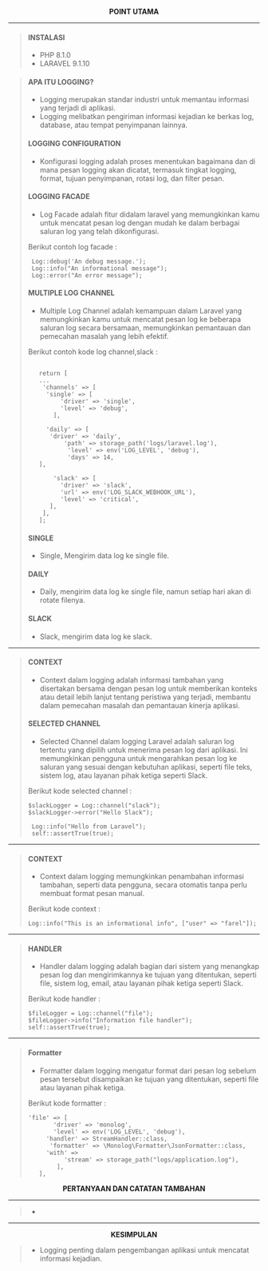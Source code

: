 <p align="center" >
  <b>POINT UTAMA</b>
</p>

---

> #### INSTALASI
> - PHP 8.1.0
> - LARAVEL 9.1.10

> #### APA ITU LOGGING?
> - Logging merupakan standar industri untuk memantau informasi yang terjadi di aplikasi.
> - Logging melibatkan pengiriman informasi kejadian ke berkas log, database, atau tempat penyimpanan lainnya.
>
> #### LOGGING CONFIGURATION
> - Konfigurasi logging adalah proses menentukan bagaimana dan di mana pesan logging akan dicatat, termasuk tingkat logging, format, tujuan penyimpanan, rotasi log, dan filter pesan.
>
> #### LOGGING FACADE 
> - Log Facade adalah fitur didalam laravel yang memungkinkan kamu untuk mencatat pesan log dengan mudah ke dalam berbagai saluran log yang telah dikonfigurasi.
>
> Berikut contoh log facade :
> ```
>  Log::debug('An debug message.');
>  Log::info("An informational message");
>  Log::error("An error message");
> ```
>
> #### MULTIPLE LOG CHANNEL
> - Multiple Log Channel adalah kemampuan dalam Laravel yang memungkinkan kamu untuk mencatat pesan log ke beberapa saluran log secara bersamaan, memungkinkan pemantauan dan pemecahan masalah yang lebih        efektif.
>
> Berikut contoh kode log channel,slack :
> ```
> 
>    return [
>    ...
>     'channels' => [
>      'single' => [
>          'driver' => 'single',
>          'level' => 'debug',
>        ],
> 
>      'daily' => [
>       'driver' => 'daily',
>           'path' => storage_path('logs/laravel.log'),
>            'level' => env('LOG_LEVEL', 'debug'),
>            'days' => 14,
>    ],
>
>        'slack' => [
>          'driver' => 'slack',
>          'url' => env('LOG_SLACK_WEBHOOK_URL'),
>          'level' => 'critical',
>       ],
>     ],
>    ];
> ```
>
> #### SINGLE
> - Single, Mengirim data log ke single file.
>
> #### DAILY
> - Daily, mengirim data log ke single file, namun setiap hari akan di rotate filenya.
>
> #### SLACK
> - Slack, mengirim data log ke slack.
---
> #### CONTEXT
> - Context dalam logging adalah informasi tambahan yang disertakan bersama dengan pesan log untuk memberikan konteks atau detail lebih lanjut tentang peristiwa yang terjadi, membantu dalam pemecahan       masalah dan pemantauan kinerja aplikasi.
>
> #### SELECTED CHANNEL
> - Selected Channel dalam logging Laravel adalah saluran log tertentu yang dipilih untuk menerima pesan log dari aplikasi. Ini memungkinkan pengguna untuk mengarahkan pesan log ke saluran yang sesuai dengan kebutuhan aplikasi, seperti file teks, sistem log, atau layanan pihak ketiga seperti Slack.
>
> Berikut kode selected channel :
>
> ```
> $slackLogger = Log::channel("slack");
> $slackLogger->error("Hello Slack");
>
>  Log::info("Hello from Laravel");
>  self::assertTrue(true);
> ```
>
---
> #### CONTEXT
> - Context dalam logging memungkinkan penambahan informasi tambahan, seperti data pengguna, secara otomatis tanpa perlu membuat format pesan manual.
>
> Berikut kode context :
>
> ```
> Log::info("This is an informational info", ["user" => "farel"]);
> ```
---
> #### HANDLER
> - Handler dalam logging adalah bagian dari sistem yang menangkap pesan log dan mengirimkannya ke tujuan yang ditentukan, seperti file, sistem log, email, atau layanan pihak ketiga seperti Slack.
>
> Berikut kode handler :
> ```
> $fileLogger = Log::channel("file");
> $fileLogger->info("Information file handler");
> self::assertTrue(true);
> ```
---
> #### Formatter
> - Formatter dalam logging mengatur format dari pesan log sebelum pesan tersebut disampaikan ke tujuan yang ditentukan, seperti file atau layanan pihak ketiga.
> 
> Berikut kode formatter :
> ```
> 'file' => [
>        'driver' => 'monolog',
>        'level' => env('LOG_LEVEL', 'debug'),
>      'handler' => StreamHandler::class,
>       'formatter' => \Monolog\Formatter\JsonFormatter::class,
>      'with' =>
>           'stream' => storage_path("logs/application.log"),
>         ],
>    ],
> 
<p align="center" >
  <b>PERTANYAAN DAN CATATAN TAMBAHAN</b>
</p>

---

> - 

---

<p align="center" >
  <b>KESIMPULAN</b>
</p>

> - Logging penting dalam pengembangan aplikasi untuk mencatat informasi kejadian.


















